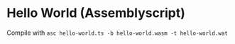 # Hello World (Assemblyscript)

Compile with `asc hello-world.ts -b hello-world.wasm -t hello-world.wat`
